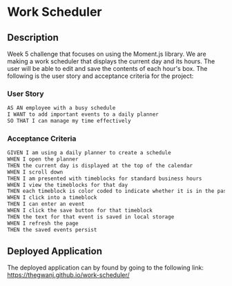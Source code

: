 # Work Scheduler

## Description
Week 5 challenge that focuses on using the Moment.js library. We are making a work scheduler that displays the current day and its hours. The user will be able to edit and save the contents of each hour's box. The following is the user story and acceptance criteria for the project:

### User Story

```md
AS AN employee with a busy schedule
I WANT to add important events to a daily planner
SO THAT I can manage my time effectively
```

### Acceptance Criteria

```md
GIVEN I am using a daily planner to create a schedule
WHEN I open the planner
THEN the current day is displayed at the top of the calendar
WHEN I scroll down
THEN I am presented with timeblocks for standard business hours
WHEN I view the timeblocks for that day
THEN each timeblock is color coded to indicate whether it is in the past, present, or future
WHEN I click into a timeblock
THEN I can enter an event
WHEN I click the save button for that timeblock
THEN the text for that event is saved in local storage
WHEN I refresh the page
THEN the saved events persist
```

## Deployed Application
The deployed application can by found by going to the following link: https://thegwanj.github.io/work-scheduler/